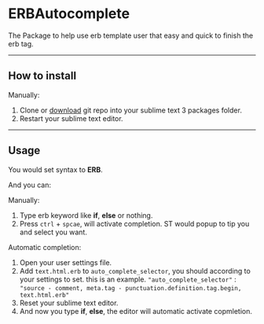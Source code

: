 ERBAutocomplete
======================
The Package to help use erb template user that easy and quick to finish the erb tag.
***

How to install
-------------

<!-- With [Package Control](http://wbond.net/sublime_packages/package_control):

1. Run "Package Control: Install Package" command, find and install `ERBAutocomplete` package.
2. Restart your sublime text editor. -->


Manually:

1. Clone or [download](https://github.com/CasperLaiTW/ERBAutocomplete/archive/master.zip "download") git repo into your sublime text 3 packages folder.
2. Restart your sublime text editor.
***

Usage
-------------
You would set syntax to **ERB**.

And you can:

Manually:
1. Type erb keyword like **if**, **else** or nothing.
2. Press `ctrl` + `spcae`, will activate completion. ST would popup to tip you and select you want.

Automatic completion:
1. Open your user settings file.
2. Add `text.html.erb` to `auto_complete_selector`, you should according to your settings to set. this is an example.
    `"auto_complete_selector"` : `"source - comment, meta.tag - punctuation.definition.tag.begin, text.html.erb"`
3. Reset your sublime text editor.
4. And now you type **if**, **else**, the editor will automatic activate copmletion.
